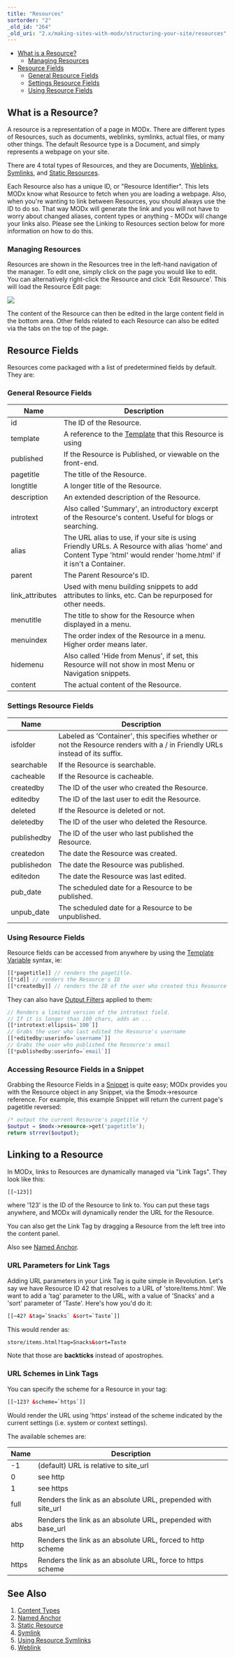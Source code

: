 ```yaml
---
title: "Resources"
sortorder: "2"
_old_id: "264"
_old_uri: "2.x/making-sites-with-modx/structuring-your-site/resources"
---
```


- [What is a Resource?](#what-is-a-resource)
  - [Managing Resources](#managing-resources)
- [Resource Fields](#resource-fields)
  - [General Resource Fields](#general-resource-fields)
  - [Settings Resource Fields](#settings-resource-fields)
  - [Using Resource Fields](#using-resource-fields)
 


## What is a Resource?

 A resource is a representation of a page in MODx. There are different types of Resources, such as documents, weblinks, symlinks, actual files, or many other things. The default Resource type is a Document, and simply represents a webpage on your site.

 There are 4 total types of Resources, and they are Documents, [Weblinks](making-sites-with-modx/structuring-your-site/resources/weblink "Weblink"), [Symlinks](making-sites-with-modx/structuring-your-site/resources/symlink "Symlink"), and [Static Resources](making-sites-with-modx/structuring-your-site/resources/static-resource "Static Resource").

 Each Resource also has a unique ID, or "Resource Identifier". This lets MODx know what Resource to fetch when you are loading a webpage. Also, when you're wanting to link between Resources, you should always use the ID to do so. That way MODx will generate the link and you will not have to worry about changed aliases, content types or anything - MODx will change your links also. Please see the Linking to Resources section below for more information on how to do this.

### Managing Resources

 Resources are shown in the Resources tree in the left-hand navigation of the manager. To edit one, simply click on the page you would like to edit. You can alternatively right-click the Resource and click 'Edit Resource'. This will load the Resource Edit page:

 [![](/download/attachments/bf9f8ccf5036b4f4bf8b248f7748d0c3/resource-edit1_v2.3.png)](/download/attachments/bf9f8ccf5036b4f4bf8b248f7748d0c3/resource-edit1_v2.3.png)

 The content of the Resource can then be edited in the large content field in the bottom area. Other fields related to each Resource can also be edited via the tabs on the top of the page.

## Resource Fields

 Resources come packaged with a list of predetermined fields by default. They are:

### General Resource Fields

 | Name             | Description                                                                                                                                                       |
 | ---------------- | ----------------------------------------------------------------------------------------------------------------------------------------------------------------- |
 | id               | The ID of the Resource.                                                                                                                                           |
 | template         | A reference to the [Template](making-sites-with-modx/structuring-your-site/templates "Templates") that this Resource is using                                     |
 | published        | If the Resource is Published, or viewable on the front-end.                                                                                                       |
 | pagetitle        | The title of the Resource.                                                                                                                                        |
 | longtitle        | A longer title of the Resource.                                                                                                                                   |
 | description      | An extended description of the Resource.                                                                                                                          |
 | introtext        | Also called 'Summary', an introductory excerpt of the Resource's content. Useful for blogs or searching.                                                          |
 | alias            | The URL alias to use, if your site is using Friendly URLs. A Resource with alias 'home' and Content Type 'html' would render 'home.html' if it isn't a Container. |
 | parent           | The Parent Resource's ID.                                                                                                                                         |
 | link\_attributes | Used with menu building snippets to add attributes to links, etc. Can be repurposed for other needs.                                                              |
 | menutitle        | The title to show for the Resource when displayed in a menu.                                                                                                      |
 | menuindex        | The order index of the Resource in a menu. Higher order means later.                                                                                              |
 | hidemenu         | Also called 'Hide from Menus', if set, this Resource will not show in most Menu or Navigation snippets.                                                           |
 | content          | The actual content of the Resource.                                                                                                                               |

### Settings Resource Fields

 | Name        | Description                                                                                                                 |
 | ----------- | --------------------------------------------------------------------------------------------------------------------------- |
 | isfolder    | Labeled as 'Container', this specifies whether or not the Resource renders with a / in Friendly URLs instead of its suffix. |
 | searchable  | If the Resource is searchable.                                                                                              |
 | cacheable   | If the Resource is cacheable.                                                                                               |
 | createdby   | The ID of the user who created the Resource.                                                                                |
 | editedby    | The ID of the last user to edit the Resource.                                                                               |
 | deleted     | If the Resource is deleted or not.                                                                                          |
 | deletedby   | The ID of the user who deleted the Resource.                                                                                |
 | publishedby | The ID of the user who last published the Resource.                                                                         |
 | createdon   | The date the Resource was created.                                                                                          |
 | publishedon | The date the Resource was published.                                                                                        |
 | editedon    | The date the Resource was last edited.                                                                                      |
 | pub\_date   | The scheduled date for a Resource to be published.                                                                          |
 | unpub\_date | The scheduled date for a Resource to be unpublished.                                                                        |

### Using Resource Fields

 Resource fields can be accessed from anywhere by using the [Template Variable](making-sites-with-modx/customizing-content/template-variables "Template Variables") syntax, ie:

 ``` php 
[[*pagetitle]] // renders the pagetitle.
[[*id]] // renders the Resource's ID
[[*createdby]] // renders the ID of the user who created this Resource

```

 They can also have [Output Filters](making-sites-with-modx/customizing-content/input-and-output-filters-(output-modifiers) "Input and Output Filters (Output Modifiers)") applied to them:

 ``` php 
// Renders a limited version of the introtext field.
// If it is longer than 100 chars, adds an ...
[[*introtext:ellipsis=`100`]]
// Grabs the user who last edited the Resource's username
[[*editedby:userinfo=`username`]]
// Grabs the user who published the Resource's email
[[*publishedby:userinfo=`email`]]

```

### Accessing Resource Fields in a Snippet

 Grabbing the Resource Fields in a [Snippet](developing-in-modx/basic-development/snippets "Snippets") is quite easy; MODx provides you with the Resource object in any Snippet, via the $modx->resource reference. For example, this example Snippet will return the current page's pagetitle reversed:

 ``` php 
/* output the current Resource's pagetitle */
$output = $modx->resource->get('pagetitle');
return strrev($output);

```

## Linking to a Resource

 In MODx, links to Resources are dynamically managed via "Link Tags". They look like this:

 ``` html 
[[~123]]
```

 where '123' is the ID of the Resource to link to. You can put these tags anywhere, and MODx will dynamically render the URL for the Resource.

 You can also get the Link Tag by dragging a Resource from the left tree into the content panel. 

 Also see [Named Anchor](making-sites-with-modx/structuring-your-site/resources/named-anchor "Named Anchor").

### URL Parameters for Link Tags

 Adding URL parameters in your Link Tag is quite simple in Revolution. Let's say we have Resource ID 42 that resolves to a URL of 'store/items.html'. We want to add a 'tag' parameter to the URL, with a value of 'Snacks' and a 'sort' parameter of 'Taste'. Here's how you'd do it:

 ``` html 
[[~42? &tag=`Snacks` &sort=`Taste`]]
```

 This would render as:

 ``` html 
store/items.html?tag=Snacks&sort=Taste
```

 Note that those are **backticks** instead of apostrophes.

### URL Schemes in Link Tags

 You can specify the scheme for a Resource in your tag:

 ``` html 
[[~123? &scheme=`https`]]
```

 Would render the URL using 'https' instead of the scheme indicated by the current settings (i.e. system or context settings).

 The available schemes are:

 | Name  | Description                                                   |
 | ----- | ------------------------------------------------------------- |
 | -1    | (default) URL is relative to site\_url                        |
 | 0     | see http                                                      |
 | 1     | see https                                                     |
 | full  | Renders the link as an absolute URL, prepended with site\_url |
 | abs   | Renders the link as an absolute URL, prepended with base\_url |
 | http  | Renders the link as an absolute URL, forced to http scheme    |
 | https | Renders the link as an absolute URL, force to https scheme    |

## See Also

1. [Content Types](making-sites-with-modx/structuring-your-site/resources/content-types)
2. [Named Anchor](making-sites-with-modx/structuring-your-site/resources/named-anchor)
3. [Static Resource](making-sites-with-modx/structuring-your-site/resources/static-resource)
4. [Symlink](making-sites-with-modx/structuring-your-site/resources/symlink)
  1. [Using Resource Symlinks](making-sites-with-modx/structuring-your-site/resources/symlink/using-resource-symlinks)
5. [Weblink](making-sites-with-modx/structuring-your-site/resources/weblink)
